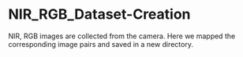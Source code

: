 # NIR_RGB_Dataset-Creation
NIR, RGB images are collected from the camera. Here we mapped the corresponding image pairs and saved in a new directory.

